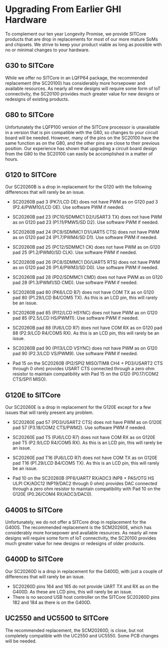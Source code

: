 # Upgrading From Earlier GHI Hardware

To complement our ten year Longevity Promise, we provide SITCore products that are drop in replacements for most of our more mature SoMs and chipsets. We strive to keep your product viable as long as possible with no or minimal changes to your hardware.

## G30 to SITCore

While we offer no SITCore in an LQFP64 package, the recommended replacement (the SC20100) has considerably more horsepower and available resources. As nearly all new designs will require some form of IoT connectivity, the SC20100 provides much greater value for new designs or redesigns of existing products.

## G80 to SITCore

Unfortunately the LQFP100 version of the SITCore processor is unavailable in a version that is pin compatible with the G80, so changes to your circuit board will be needed. However, many of the pins on the SC20100 have the same function as on the G80, and the other pins are close to their previous position. Our experience has shown that upgrading a circuit board design from the G80 to the SC20100 can easily be accomplished in a matter of hours.

## G120 to SITCore

Our SC20260B is a drop in replacement for the G120 with the following differences that will rarely be an issue.

* SC20260B pad 3 (PK7/LCD DE) does not have PWM as on G120 pad 3 (P2.4/PWM10/LCD OE). Use software PWM if needed.
* SC20260B pad 23 (PC10/SDMMC1 D2/USART3 TX) does not have PWM as on G120 pad 23 (P1.11/PMW5/SD D2). Use software PWM if needed.
* SC20260B pad 24 (PC9/SDMMC1 D1/UART5 CTS) does not have PWM as on G120 pad 24 (P1.7/PWM4/SD D1). Use software PWM if needed.
* SC20260B pad 25 (PC12/SDMMC1 CK) does not have PWM as on G120 pad 25 (P1.2/PWM0/SD CLK). Use software PWM if needed.
* SC20260B pad 26 (PC8/SDMMC1 D0/UART5 RTS) does not have PWM as on G120 pad 26 (P1.6/PWM3/SD D0). Use software PWM if needed.
* SC20260B pad 28 (PD2/SDMMC1 CMD) does not have PWM as on G120 pad 28 (P1.3/PWM1/SD CMD). Use software PWM if needed.
* SC20260B pad 80 (PK6/LCD B7) does not have COM TX as on G120 pad 80 (P1.29/LCD B4/COM5 TX). As this is an LCD pin, this will rarely be an issue.
* SC20260B pad 85 (PI12/LCD HSYNC) does not have PWM as on G120 pad 85 (P2.5/LCD HS/PWM11). Use software PWM if needed.
* SC20260B pad 88 (PJ6/LCD R7) does not have COM RX as on G120 pad 88 (P2.9/LCD R4/COM5 RX). As this is an LCD pin, this will rarely be an issue.
* SC20260B pad 90 (PI13/LCD VSYNC) does not have PWM as on G120 pad 90 (P2.3/LCD VS/PWM9). Use software PWM if needed.

* Pad 15 on the SC20260B (PI2/SPI2 MISO/TIM8 CH4 + PD3/USART2 CTS through 0 ohm) provides USART CTS connected through a zero ohm resistor to maintain compatibility with Pad 15 on the G120 (P0.17/COM2 CTS/SPI1 MISO).

## G120E to SITCore

Our SC20260E is a drop in replacement for the G120E except for a few issues that will rarely present any problem.

* SC20260E pad 57 (PD3/USART2 CTS) does not have PWM as on G120E pad 57 (P3.18/COM2 CTS/PWM2). Use software PWM if needed.
* SC20260E pad T5 (PJ6/LCD R7) does not have COM RX as on G120E pad T5 (P2.9/LCD R4/COM5 RX). As this is an LCD pin, this will rarely be an issue.
* SC20260E pad T16 (PJ6/LCD R7) does not have COM TX as on G120E pad T16 (P1.29/LCD B4/COM5 TX). As this is an LCD pin, this will rarely be an issue.

* Pad 10 on the SC20260B (PF6/UART7 RX/ADC3 INP8 + PA5/OTG HS ULPI CK/ADC12 INP19/DAC2 through 0 ohm) provides DAC connected through a zero ohm resistor to maintain compatibility with Pad 10 on the G120E (P0.26/COM4 RX/ADC3/DAC0).

## G400S to SITCore

Unfortunately, we do not offer a SITCore drop in replacement for the G400S. The recommended replacement is the SCM20260E, which has considerably more horsepower and available resources. As nearly all new designs will require some form of IoT connectivity, the SC20100 provides much greater value for new designs or redesigns of older products.

## G400D to SITCore

Our SC20260D is a drop in replacement for the G400D, with just a couple of differences that will rarely be an issue.

* SC20260D pins 164 and 165 do not provide UART TX and RX as on the G400D. As these are LCD pins, this will rarely be an issue.
* There is no second USB host controller on the SITCore SC20260D pins 182 and 184 as there is on the G400D.

## UC2550 and UC5500 to SITCore

The recommended replacement, the SCM20260D, is close, but not completely compatible with the UC2550 and UC5550. Some PCB changes will be needed.
